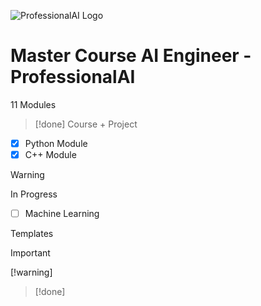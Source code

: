 ![ProfessionalAI Logo](https://lwfiles.mycourse.app/62e156d73621337b25d0650e-public/fa0e904dcbe8c5a2ac4660bca61a6c9a.png)
# Master Course AI Engineer - ProfessionalAI

11 Modules 

> [!done]
> Course + Project
- [x] Python Module
- [x] C++ Module

> [!warning]
> In Progress
- [ ] Machine Learning



Templates

> [!important]
> [!warning]

> [!done]
